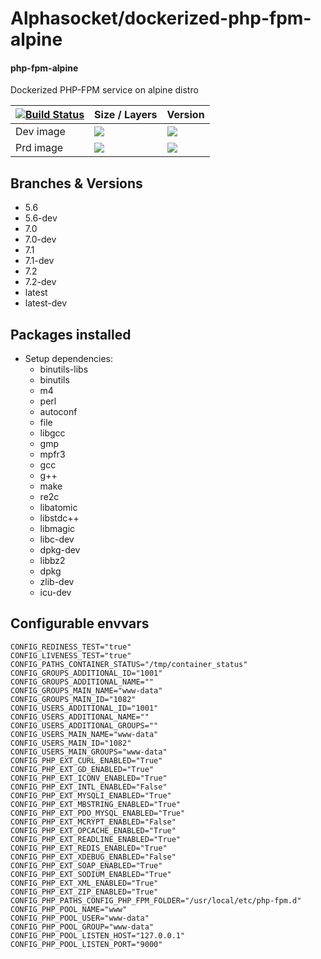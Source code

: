 # Alphasocket/dockerized-php-fpm-alpine
#### php-fpm-alpine
Dockerized PHP-FPM service on alpine distro


| [![Build Status](https://semaphoreci.com/api/v1/alphasocket/dockerized-php-fpm-alpine/branches/latest/badge.svg)](https://semaphoreci.com/alphasocket/dockerized-php-fpm-alpine) | Size / Layers | Version |
| ----- | ----- | ----- |
| Dev image | [![](https://images.microbadger.com/badges/image/03192859189254/dockerized-php-fpm-alpine:latest.svg)](https://microbadger.com/images/03192859189254/php-fpm-alpine:latest ) | [![](https://images.microbadger.com/badges/version/03192859189254/dockerized-php-fpm-alpine:latest.svg)](https://microbadger.com/images/03192859189254/php-fpm-alpine:latest) |
| Prd image | [![](https://images.microbadger.com/badges/image/alphasocket/php-fpm-alpine:latest.svg)](https://microbadger.com/images/alphasocket/php-fpm-alpine:latest ) | [![](https://images.microbadger.com/badges/version/alphasocket/php-fpm-alpine:latest.svg)](https://microbadger.com/images/alphasocket/php-fpm-alpine:latest) |

## Branches & Versions
- 5.6
- 5.6-dev
- 7.0
- 7.0-dev
- 7.1
- 7.1-dev
- 7.2
- 7.2-dev
- latest
- latest-dev


## Packages installed
- Setup dependencies:
  + binutils-libs
  + binutils
  + m4
  + perl
  + autoconf
  + file
  + libgcc
  + gmp
  + mpfr3
  + gcc
  + g++
  + make
  + re2c
  + libatomic
  + libstdc++
  + libmagic
  + libc-dev
  + dpkg-dev
  + libbz2
  + dpkg
  + zlib-dev
  + icu-dev


## Configurable envvars
~~~
CONFIG_REDINESS_TEST="true"
CONFIG_LIVENESS_TEST="true"
CONFIG_PATHS_CONTAINER_STATUS="/tmp/container_status"
CONFIG_GROUPS_ADDITIONAL_ID="1001"
CONFIG_GROUPS_ADDITIONAL_NAME=""
CONFIG_GROUPS_MAIN_NAME="www-data"
CONFIG_GROUPS_MAIN_ID="1082"
CONFIG_USERS_ADDITIONAL_ID="1001"
CONFIG_USERS_ADDITIONAL_NAME=""
CONFIG_USERS_ADDITIONAL_GROUPS=""
CONFIG_USERS_MAIN_NAME="www-data"
CONFIG_USERS_MAIN_ID="1082"
CONFIG_USERS_MAIN_GROUPS="www-data"
CONFIG_PHP_EXT_CURL_ENABLED="True"
CONFIG_PHP_EXT_GD_ENABLED="True"
CONFIG_PHP_EXT_ICONV_ENABLED="True"
CONFIG_PHP_EXT_INTL_ENABLED="False"
CONFIG_PHP_EXT_MYSQLI_ENABLED="True"
CONFIG_PHP_EXT_MBSTRING_ENABLED="True"
CONFIG_PHP_EXT_PDO_MYSQL_ENABLED="True"
CONFIG_PHP_EXT_MCRYPT_ENABLED="False"
CONFIG_PHP_EXT_OPCACHE_ENABLED="True"
CONFIG_PHP_EXT_READLINE_ENABLED="True"
CONFIG_PHP_EXT_REDIS_ENABLED="True"
CONFIG_PHP_EXT_XDEBUG_ENABLED="False"
CONFIG_PHP_EXT_SOAP_ENABLED="True"
CONFIG_PHP_EXT_SODIUM_ENABLED="True"
CONFIG_PHP_EXT_XML_ENABLED="True"
CONFIG_PHP_EXT_ZIP_ENABLED="True"
CONFIG_PHP_PATHS_CONFIG_PHP_FPM_FOLDER="/usr/local/etc/php-fpm.d"
CONFIG_PHP_POOL_NAME="www"
CONFIG_PHP_POOL_USER="www-data"
CONFIG_PHP_POOL_GROUP="www-data"
CONFIG_PHP_POOL_LISTEN_HOST="127.0.0.1"
CONFIG_PHP_POOL_LISTEN_PORT="9000"
~~~
